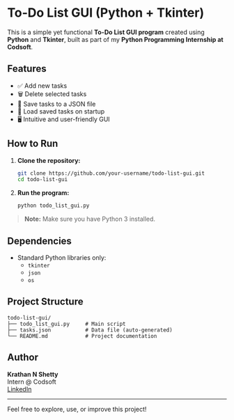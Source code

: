 # To-Do List GUI (Python + Tkinter)

This is a simple yet functional **To-Do List GUI program** created using **Python** and **Tkinter**, built as part of my **Python Programming Internship at Codsoft**.

## Features

- ✅ Add new tasks
- 🗑️ Delete selected tasks
- 💾 Save tasks to a JSON file
- 📂 Load saved tasks on startup
- 🖥️ Intuitive and user-friendly GUI

## How to Run

1. **Clone the repository:**
   ```bash
   git clone https://github.com/your-username/todo-list-gui.git
   cd todo-list-gui
   ```

2. **Run the program:**
   ```bash
   python todo_list_gui.py
   ```

> **Note:** Make sure you have Python 3 installed.

## Dependencies

- Standard Python libraries only:
  - `tkinter`
  - `json`
  - `os`

## Project Structure

```
todo-list-gui/
├── todo_list_gui.py     # Main script
├── tasks.json           # Data file (auto-generated)
└── README.md            # Project documentation
```

## Author

**Krathan N Shetty**  
Intern @ Codsoft  
[LinkedIn](https://www.linkedin.com/in/shettykrathan)

---

Feel free to explore, use, or improve this project!

